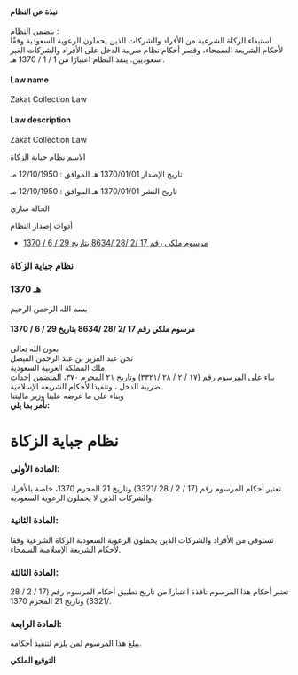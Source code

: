 #### نبذة عن النظام

يتضمن النظام :  
استيفاء الزكاة الشرعية من الأفراد والشركات الذين يحملون الرعوية السعودية وفقًا لأحكام الشريعة السمحاء، وقصر أحكام نظام ضريبة الدخل على الأفراد والشركات الغير سعوديين. ينفذ النظام اعتبارًا من 1 / 1 / 1370 هـ . 

  


#### Law name

Zakat Collection Law 

#### Law description

Zakat Collection Law 


الاسم نظام جباية الزكاة

تاريخ الإصدار 1370/01/01 هـ الموافق : 12/10/1950 مـ

تاريخ النشر 1370/01/01 هـ الموافق : 12/10/1950 مـ 

الحالة ساري

أدوات إصدار النظام

  * [مرسوم ملكي رقم 17 /2 /28 /8634 بتاريخ 29 / 6 / 1370](/BoeLaws/Laws/Viewer/b7493176-f725-43c7-b2f7-e3c8b4ade04e?lawId=25fed59a-2790-4a77-ab11-a9a700f2c5fd)




### نظام جباية الزكاة

### 1370 هـ

بسم الله الرحمن الرحيم

#### مرسوم ملكي رقم 17 /2 /28 /8634 بتاريخ 29 / 6 / 1370

بعون الله تعالى  
نحن عبد العزيز بن عبد الرحمن الفيصل  
ملك المملكة العربية السعودية   
بناء على المرسوم رقم (١٧ / ٢ / ٢٨ /٣٣٢١) وتاريخ ٢١ المحرم ٣٧٠، المتضمن إحداث ضريبة الدخل ، وتنفيذا لأحكام الشريعة الإسلامية.  
وبناء على ما عرضه علينا وزير ماليتنا  
**نأمر بما يلي:**

# نظام جباية الزكاة

### المادة الأولى: 

تعتبر أحكام المرسوم رقم (17 / 2 / 28 /3321) وتاريخ 21 المحرم 1370، خاصة بالأفراد والشركات الذين لا يحملون الرعوية السعودية.

### المادة الثانية: 

تستوفى من الأفراد والشركات الذين يحملون الرعوية السعودية الزكاة الشرعية وفقا لأحكام الشريعة الإسلامية السمحاء. 

### المادة الثالثة: 

تعتبر أحكام هذا المرسوم نافذة اعتبارا من تاريخ تطبيق أحكام المرسوم رقم (17 / 2 / 28 /3321) وتاريخ 21 المحرم 1370.

### المادة الرابعة:

يبلغ هذا المرسوم لمن يلزم لتنفيذ أحكامه.

**التوقيع الملكي**
